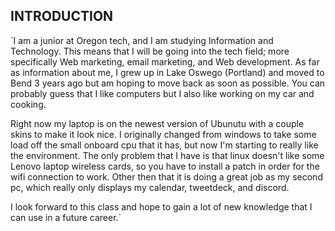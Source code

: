 ## INTRODUCTION

`I am a junior at Oregon tech, and I am studying Information and Technology. This means that I will be going into the tech field; more specifically Web marketing, email marketing, and Web development. As far as information about me, I grew up in Lake Oswego (Portland) and moved to Bend 3 years ago but am hoping to move back as soon as possible. You can probably guess that I like computers but I also like working on my car and cooking.

Right now my laptop is on the newest version of Ubunutu with a couple skins to make it look nice. I originally changed from windows to take some load off the small onboard cpu that it has, but now I'm starting to really like the environment. The only problem that I have is that linux doesn't like some Lenovo laptop wireless cards, so you have to install a patch in order for the wifi connection to work. Other then that it is doing a great job as my second pc, which really only displays my calendar, tweetdeck, and discord.

I look forward to this class and hope to gain a lot of new knowledge that I can use in a future career.`
